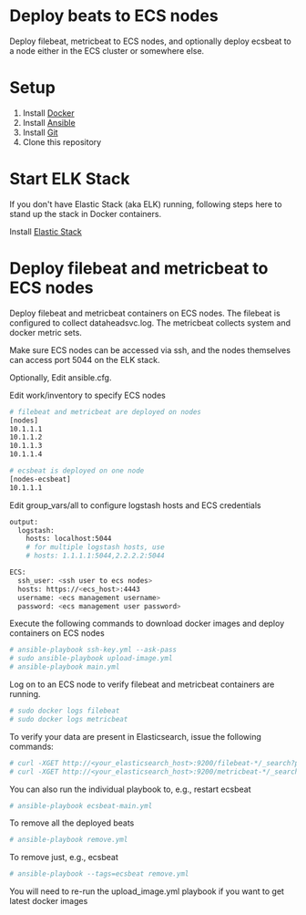 # Deploy beats to ECS nodes

Deploy filebeat, metricbeat to ECS nodes, and optionally deploy ecsbeat to a node either in the ECS cluster or somewhere else.

# Setup
1. Install [Docker](http://docker.io)
2. Install [Ansible](http://docs.ansible.com/ansible/intro_installation.html)
3. Install [Git](https://git-scm.com/book/en/v2/Getting-Started-Installing-Git)
4. Clone this repository


# Start ELK Stack

If you don't have Elastic Stack (aka ELK) running, following steps here to stand up the stack in Docker containers.

Install [Elastic Stack](https://github.com/hldnova/elastic-docker)

# Deploy filebeat and metricbeat to ECS nodes
Deploy filebeat and metricbeat containers on ECS nodes. The filebeat is configured to collect dataheadsvc.log. The metricbeat collects system and docker metric sets.

Make sure ECS nodes can be accessed via ssh, and the nodes themselves can access port 5044 on the ELK stack.

Optionally, Edit ansible.cfg.

Edit work/inventory to specify ECS nodes
```bash
# filebeat and metricbeat are deployed on nodes
[nodes]
10.1.1.1
10.1.1.2
10.1.1.3
10.1.1.4

# ecsbeat is deployed on one node
[nodes-ecsbeat]
10.1.1.1
```

Edit group_vars/all to configure logstash hosts and ECS credentials
```bash
output:
  logstash:
    hosts: localhost:5044
    # for multiple logstash hosts, use
    # hosts: 1.1.1.1:5044,2.2.2.2:5044

ECS:
  ssh_user: <ssh user to ecs nodes>
  hosts: https://<ecs_host>:4443
  username: <ecs management username>
  password: <ecs management user password>
```

Execute the following commands to download docker images and deploy containers on ECS nodes

```bash
# ansible-playbook ssh-key.yml --ask-pass
# sudo ansible-playbook upload-image.yml
# ansible-playbook main.yml
```

Log on to an ECS node to verify filebeat and metricbeat containers are running. 
```bash
# sudo docker logs filebeat
# sudo docker logs metricbeat
```

To verify your data are present in Elasticsearch, issue the following commands:
```bash
# curl -XGET http://<your_elasticsearch_host>:9200/filebeat-*/_search?pretty
# curl -XGET http://<your_elasticsearch_host>:9200/metricbeat-*/_search?pretty
```

You can also run the individual playbook to, e.g., restart ecsbeat
```bash
# ansible-playbook ecsbeat-main.yml
```

To remove all the deployed beats
```bash
# ansible-playbook remove.yml
```

To remove just, e.g., ecsbeat
```bash
# ansible-playbook --tags=ecsbeat remove.yml
```

You will need to re-run the upload_image.yml playbook if you want to get latest docker images

